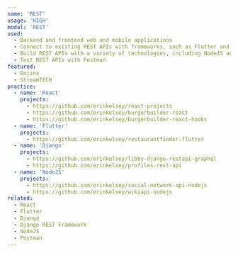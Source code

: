 ```yaml
---
name: 'REST'
usage: 'HIGH'
modal: 'REST'
used:
  - Backend and frontend web and mobile applications
  - Connect to existing REST APIs with frameworks, such as Flutter and React with Axios or Fetch API
  - Build REST APIs with a variety of technologies, including NodeJS and Django with Django REST Framework
  - Test REST APIs with Postman
featured:
  - Emjinx
  - StreamTECH
practice:
  - name: 'React'
    projects:
      - https://github.com/erinkelsey/react-projects
      - https://github.com/erinkelsey/burgerbuilder-react
      - https://github.com/erinkelsey/burgerbuilder-react-hooks
  - name: 'Flutter'
    projects:
      - https://github.com/erinkelsey/restaurantfinder-flutter
  - name: 'Django'
    projects:
      - https://github.com/erinkelsey/libby-django-restapi-graphql
      - https://github.com/erinkelsey/profiles-rest-api
  - name: 'NodeJS'
    projects:
      - https://github.com/erinkelsey/social-network-api-nodejs
      - https://github.com/erinkelsey/wikiapi-nodejs
related:
  - React
  - Flutter
  - Django
  - Django REST Framework
  - NodeJS
  - Postman
---
```

